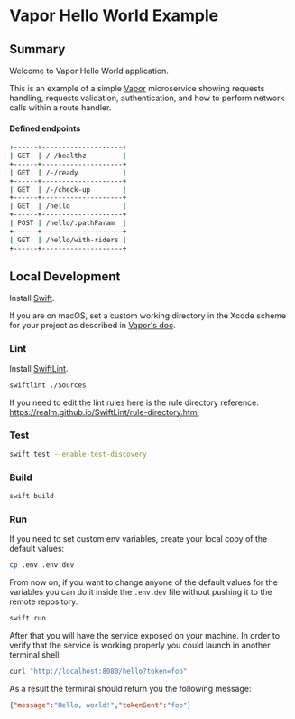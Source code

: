 # Vapor Hello World Example

## Summary

Welcome to Vapor Hello World application.

This is an example of a simple [Vapor](https://docs.vapor.codes/4.0/) microservice showing requests handling, requests validation, authentication, and how to perform network calls within a route handler.

#### Defined endpoints

```bash
+------+--------------------+
| GET  | /-/healthz         |
+------+--------------------+
| GET  | /-/ready           |
+------+--------------------+
| GET  | /-/check-up        |
+------+--------------------+
| GET  | /hello             |
+------+--------------------+
| POST | /hello/:pathParam  |
+------+--------------------+
| GET  | /hello/with-riders |
+------+--------------------+
```

## Local Development

Install [Swift](https://swift.org/getting-started/).

If you are on macOS, set a custom working directory in the Xcode scheme for your project as described in [Vapor's doc](https://docs.vapor.codes/4.0/xcode/#custom-working-directory).

### Lint

Install [SwiftLint](https://github.com/realm/SwiftLint).

```bash
swiftlint ./Sources
```
If you need to edit the lint rules here is the rule directory reference: https://realm.github.io/SwiftLint/rule-directory.html

### Test

```bash
swift test --enable-test-discovery
```

### Build

```bash
swift build
```

### Run

If you need to set custom env variables, create your local copy of the default values:
```bash
cp .env .env.dev
```
From now on, if you want to change anyone of the default values for the variables you can do it inside the `.env.dev` file without pushing it to the remote repository.

```bash
swift run
```
After that you will have the service exposed on your machine. In order to verify that the service is working properly you could launch in another terminal shell:
```bash
curl "http://localhost:8080/hello?token=foo"
```
As a result the terminal should return you the following message:
```json
{"message":"Hello, world!","tokenSent":"foo"}
```

